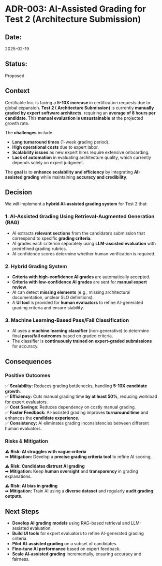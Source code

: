 # **ADR-003: AI-Assisted Grading for Test 2 (Architecture Submission)**

## **Date:**

2025-02-19

## **Status:**

Proposed

## **Context**

Certifiable Inc. is facing a **5-10X increase** in certification requests due to global expansion. **Test 2 (
Architecture Submission)** is currently **manually graded by expert software architects**, requiring an **average of 8
hours per candidate**. This **manual evaluation is unsustainable** at the projected growth rate.

The **challenges** include:

- **Long turnaround times** (1-week grading period).
- **High operational costs** due to expert labor.
- **Scalability issues** as new expert hires require extensive onboarding.
- **Lack of automation** in evaluating architecture quality, which currently depends solely on expert judgment.

The **goal** is to **enhance scalability and efficiency** by integrating **AI-assisted grading** while maintaining **accuracy and credibility**.

## **Decision**

We will implement a **hybrid AI-assisted grading system** for Test 2 that:

### **1. AI-Assisted Grading Using Retrieval-Augmented Generation (RAG)**

- AI extracts **relevant sections** from the candidate’s submission that correspond to specific **grading criteria**.
- AI grades each criterion separately using **LLM-assisted evaluation** with predefined grading rubrics.
- AI confidence scores determine whether human verification is required.

### **2. Hybrid Grading System**

- **Criteria with high-confidence AI grades** are automatically accepted.
- **Criteria with low-confidence AI grades** are sent for **manual expert review**.
- AI can detect **missing elements** (e.g., missing architectural documentation, unclear SLO definitions).
- A **UI tool** is provided for **human evaluators** to refine AI-generated grading criteria and ensure stability.

### **3. Machine Learning-Based Pass/Fail Classification**

- AI uses a **machine learning classifier** (non-generative) to determine final **pass/fail outcomes** based on graded
  criteria.
- The classifier is **continuously trained on expert-graded submissions** for accuracy.

## **Consequences**

### **Positive Outcomes**

✅ **Scalability:** Reduces grading bottlenecks, handling **5-10X candidate growth**.  
✅ **Efficiency:** Cuts manual grading time **by at least 50%**, reducing workload for expert evaluators.  
✅ **Cost Savings:** Reduces dependency on costly manual grading.  
✅ **Faster Feedback:** AI-assisted grading improves **turnaround time** and enhances the **candidate experience**.  
✅ **Consistency:** AI eliminates grading inconsistencies between different human evaluators.

### **Risks & Mitigation**

⚠ **Risk: AI struggles with vague criteria**  
➡ **Mitigation:** Develop a **precise grading criteria tool** to refine AI scoring.

⚠ **Risk: Candidates distrust AI grading**  
➡ **Mitigation:** Keep **human oversight** and **transparency** in grading explanations.

⚠ **Risk: AI bias in grading**  
➡ **Mitigation:** Train AI using a **diverse dataset** and regularly **audit grading outputs**.

## **Next Steps**

- **Develop AI grading models** using RAG-based retrieval and LLM-assisted evaluation.
- **Build UI tools** for expert evaluators to refine AI-generated grading criteria.
- **Pilot AI-assisted grading** on a subset of candidates.
- **Fine-tune AI performance** based on expert feedback.
- **Scale AI-assisted grading** incrementally, ensuring accuracy and fairness.
